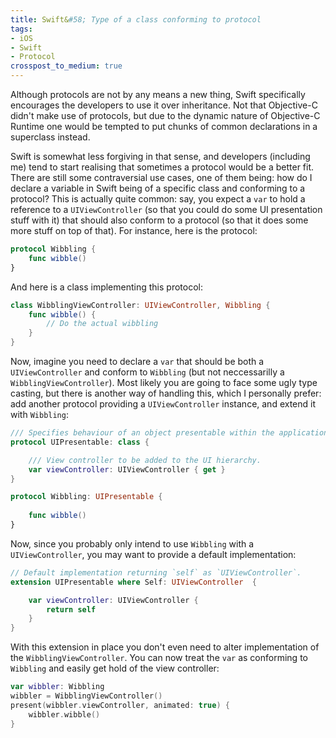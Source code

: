 ```yaml
---
title: Swift&#58; Type of a class conforming to protocol
tags:
- iOS
- Swift
- Protocol
crosspost_to_medium: true
---
```

Although protocols are not by any means a new thing, Swift specifically encourages the developers to use it over inheritance. Not that Objective-C didn't make use of protocols, but due to the dynamic nature of Objective-C Runtime one would be tempted to put chunks of common declarations in a superclass instead.<!--more-->

Swift is somewhat less forgiving in that sense, and developers (including me) tend to start realising that sometimes a protocol would be a better fit. There are still some contraversial use cases, one of them being: how do I declare a variable in Swift being of a specific class and conforming to a protocol? This is actually quite common: say, you expect a `var` to hold a reference to a `UIViewController` (so that you could do some UI presentation stuff with it) that should also conform to a protocol (so that it does some more stuff on top of that). For instance, here is the protocol:

```swift
protocol Wibbling {
	func wibble()
}
```

And here is a class implementing this protocol:

```swift
class WibblingViewController: UIViewController, Wibbling {
	func wibble() {
		// Do the actual wibbling
	}
}
```

Now, imagine you need to declare a `var` that should be both a `UIViewController` and conform to `Wibbling` (but not neccessarilly a `WibblingViewController`). Most likely you are going to face some ugly type casting, but there is another way of handling this, which I personally prefer: add another protocol providing a `UIViewController` instance, and extend it with `Wibbling`:

```swift
/// Specifies behaviour of an object presentable within the application UI.
protocol UIPresentable: class {

    /// View controller to be added to the UI hierarchy.
    var viewController: UIViewController { get }
}

protocol Wibbling: UIPresentable {
	
	func wibble()
}
```

Now, since you probably only intend to use `Wibbling` with a `UIViewController`, you may want to provide a default implementation: 

```swift
// Default implementation returning `self` as `UIViewController`.
extension UIPresentable where Self: UIViewController  {

    var viewController: UIViewController {
        return self
    }
}
```

With this extension in place you don't even need to alter implementation of the `WibblingViewController`. You can now treat the `var` as conforming to `Wibbling` and easily get hold of the view controller:

```swift
var wibbler: Wibbling
wibbler = WibblingViewController()
present(wibbler.viewController, animated: true) {
    wibbler.wibble()
}
```
